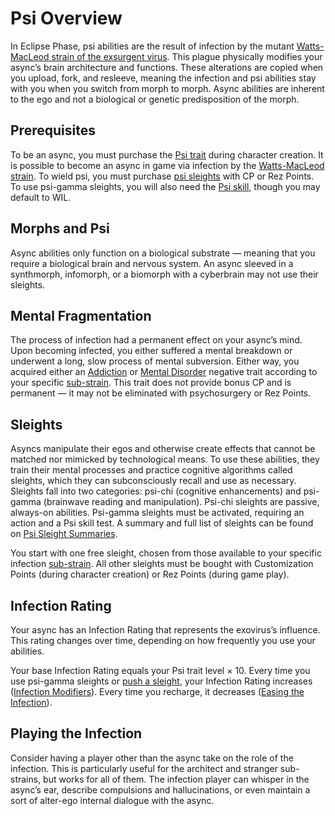 # Psi Overview

In Eclipse Phase, psi abilities are the result of infection by the mutant [Watts-MacLeod strain of the exsurgent virus](../18/13-exsurgent-strains.md#watts-macleod). This plague physically modifies your async’s brain architecture and functions. These alterations are copied when you upload, fork, and resleeve, meaning the infection and psi abilities stay with you when you switch from morph to morph. Async abilities are inherent to the ego and not a biological or genetic predisposition of the morph.

## Prerequisites

To be an async, you must purchase the [Psi trait](../04/28-traits.md#psi) during character creation. It is possible to become an async in game via infection by the [Watts-MacLeod strain](../18/13-exsurgent-strains.md#watts-macleod). To wield psi, you must purchase [psi sleights](../14/06-psi-sleight-summaries.md) with CP or Rez Points. To use psi-gamma sleights, you will also need the [Psi skill](../04/19-active-skill-list.md#psi), though you may default to WIL.

## Morphs and Psi

Async abilities only function on a biological substrate — meaning that you require a biological brain and nervous system. An async sleeved in a synthmorph, infomorph, or a biomorph with a cyberbrain may not use their sleights.

## Mental Fragmentation

The process of infection had a permanent effect on your async’s mind. Upon becoming infected, you either suffered a mental breakdown or underwent a long, slow process of mental subversion. Either way, you acquired either an [Addiction](../04/28-traits.md#addiction) or [Mental Disorder](../04/28-traits.md#mental-disorder) negative trait according to your specific [sub-strain](../14/02-watts-macleod-sub-strains.md). This trait does not provide bonus CP and is permanent — it may not be eliminated with psychosurgery or Rez Points.

## Sleights

Asyncs manipulate their egos and otherwise create effects that cannot be matched nor mimicked by technological means. To use these abilities, they train their mental processes and practice cognitive algorithms called sleights, which they can subconsciously recall and use as necessary. Sleights fall into two categories: psi-chi (cognitive enhancements) and psi-gamma (brainwave reading and manipulation). Psi-chi sleights are passive, always-on abilities. Psi-gamma sleights must be activated, requiring an action and a Psi skill test. A summary and full list of sleights can be found on [Psi Sleight Summaries](../14/06-psi-sleight-summaries.md).

You start with one free sleight, chosen from those available to your specific infection [sub-strain](../14/02-watts-macleod-sub-strains.md). All other sleights must be bought with Customization Points (during character creation) or Rez Points (during game play).

## Infection Rating

Your async has an Infection Rating that represents the exovirus’s influence. This rating changes over time, depending on how frequently you use your abilities.

Your base Infection Rating equals your Psi trait level × 10. Every time you use psi-gamma sleights or [push a sleight](../14/04-using-psi.md#pushing-sleights), your Infection Rating increases ([Infection Modifiers](../14/04-using-psi.md#infection-modifiers)). Every time you recharge, it decreases ([Easing the Infection](../14/04-using-psi.md#easing-the-infection)).

<!-- CLEANED blockquote -->

## Playing the Infection

Consider having a player other than the async take on the role of the infection. This is particularly useful for the architect and stranger sub-strains, but works for all of them. The infection player can whisper in the async’s ear, describe compulsions and hallucinations, or even maintain a sort of alter-ego internal dialogue with the async.

<!-- CLEANED /blockquote -->
